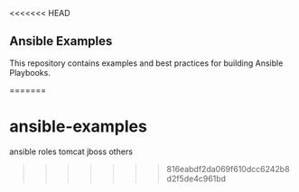 <<<<<<< HEAD

Ansible Examples
----------------

This repository contains examples and best practices for building Ansible Playbooks.

=======
# ansible-examples
ansible roles tomcat jboss others
>>>>>>> 816eabdf2da069f610dcc6242b8d2f5de4c961bd
